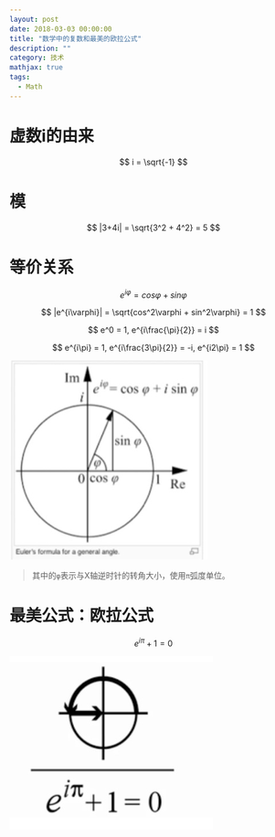 ```yaml
---
layout: post
date: 2018-03-03 00:00:00
title: "数学中的复数和最美的欧拉公式"
description: ""
category: 技术
mathjax: true
tags: 
  - Math
---
```


# 虚数i的由来

$$ i = \sqrt{-1} $$

# 模

$$ |3+4i| = \sqrt{3^2 + 4^2} = 5 $$

<!-- more -->

# 等价关系

$$ e^{i\varphi} = cos\varphi + sin\varphi $$

$$ |e^{i\varphi}| = \sqrt{cos^2\varphi + sin^2\varphi} = 1 $$ 

$$ e^0 = 1, e^{i\frac{\pi}{2}} = i $$

$$ e^{i\pi} = 1, e^{i\frac{3\pi}{2}} = -i, e^{i2\pi} = 1 $$

![](/assets/images/15200867560996.jpg)

> 其中的`φ`表示与X轴逆时针的转角大小，使用`π`弧度单位。


# 最美公式：欧拉公式

$$ e^{i\pi} + 1 = 0 $$

![](/assets/images/15200867362795.jpg)



